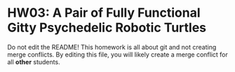 # HW03: A Pair of Fully Functional Gitty Psychedelic Robotic Turtles

Do not edit the README! This homework is all about git and 
not creating merge conflicts. By editing this file, you will 
likely create a merge conflict for all **other** students.